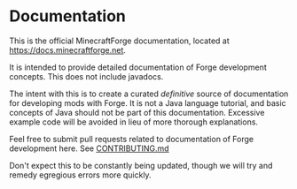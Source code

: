 # Documentation
This is the official MinecraftForge documentation, located at https://docs.minecraftforge.net.

It is intended to provide detailed documentation of Forge development concepts. This does not include javadocs.

The intent with this is to create a curated *definitive* source of documentation for developing mods with Forge. It is not a Java language tutorial, and basic concepts of Java should not be part of this documentation. Excessive example code will be avoided in lieu of more thorough explanations.

Feel free to submit pull requests related to documentation of Forge development here. See [CONTRIBUTING.md](/CONTRIBUTING.md)

Don't expect this to be constantly being updated, though we will try and remedy egregious errors more quickly.
